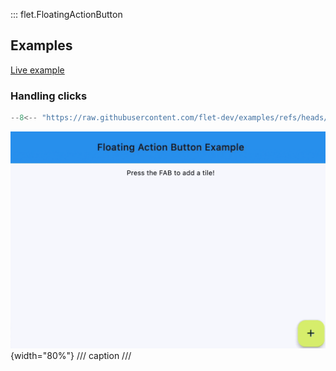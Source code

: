 ::: flet.FloatingActionButton

## Examples

[Live example](https://flet-controls-gallery.fly.dev/buttons/floatingactionbutton)

### Handling clicks

```python
--8<-- "https://raw.githubusercontent.com/flet-dev/examples/refs/heads/v1-docs/python/controls/buttons/floating-action-button/handling-clicks.py"
```

![handling-clicks](https://raw.githubusercontent.com/flet-dev/examples/v1-docs/python/controls/buttons/floating-action-button/media/handling-clicks.gif){width="80%"}
/// caption
///